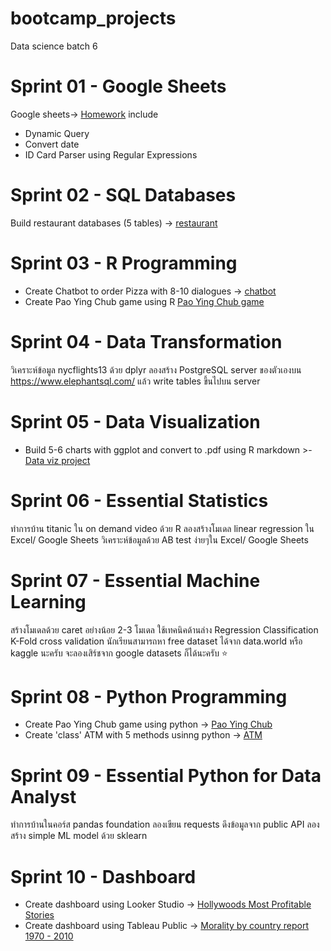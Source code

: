 # bootcamp_projects
Data science batch 6 

# Sprint 01 - Google Sheets 
  
  Google sheets-> [Homework](https://github.com/Jannina19/bootcamp_projects/tree/main/spreadsheet)
include
- Dynamic Query 
- Convert date
- ID Card Parser using Regular Expressions

# Sprint 02 - SQL Databases

Build restaurant databases (5 tables) -> [restaurant](https://replit.com/@WarisaraBoontha/SQLHomeworkBatch-6-My-restaurant#main.sql)

# Sprint 03 - R Programming 

- Create Chatbot to order Pizza with 8-10 dialogues -> [chatbot](https://replit.com/@WarisaraBoontha/Batch6ChatbotOrderPizza#main.r)
- Create Pao Ying Chub game using R [Pao Ying Chub game](https://replit.com/@WarisaraBoontha/Pao-Ching-Chub#main.r)

# Sprint 04 - Data Transformation

วิเคราะห์ข้อมูล nycflights13 ด้วย dplyr
ลองสร้าง PostgreSQL server ของตัวเองบน https://www.elephantsql.com/ แล้ว write tables ขึ้นไปบน server

# Sprint 05 - Data Visualization

- Build 5-6 charts with ggplot and convert to .pdf using R markdown >- [Data viz project](https://github.com/Jannina19/bootcamp_projects/blob/main/program_R/HW_Dataviz.pdf)


# Sprint 06 - Essential Statistics

ทำการบ้าน titanic ใน on demand video ด้วย R
ลองสร้างโมเดล linear regression ใน Excel/ Google Sheets
วิเคราะห์ข้อมูลด้วย AB test ง่ายๆใน Excel/ Google Sheets

# Sprint 07 - Essential Machine Learning

สร้างโมเดลด้วย caret อย่างน้อย 2-3 โมเดล ใช้เทคนิคด้านล่าง
Regression
Classification
K-Fold cross validation
นักเรียนสามารถหา free dataset ได้จาก data.world หรือ kaggle นะครับ จะลองเสิร์ชจาก google datasets ก็ได้นะครับ ⭐

# Sprint 08 - Python Programming

- Create Pao Ying Chub game using python -> [Pao Ying Chub](https://colab.research.google.com/drive/1ewPUdJa5i9hO0dYlyT3OwO4wkJNqz5-F?usp=sharing)
- Create 'class' ATM with 5 methods  usinng python -> [ATM](https://datalore.jetbrains.com/notebook/aEY1B94nxQbTC8y0e0G6Ml/ssGKf5svM3FnzUOJVYSNnw/)

# Sprint 09 - Essential Python for Data Analyst

ทำการบ้านในคอร์ส pandas foundation
ลองเขียน requests ดึงข้อมูลจาก public API
ลองสร้าง simple ML model ด้วย sklearn

# Sprint 10 - Dashboard

- Create dashboard using Looker Studio -> [Hollywoods Most Profitable Stories](https://lookerstudio.google.com/s/h6eKUz9fVdA)
- Create dashboard using Tableau Public -> [Morality by country report 1970 - 2010](https://public.tableau.com/app/profile/warisara.boonthahom/viz/Moralitybycountryreport1970-2010/Dashboard1)
